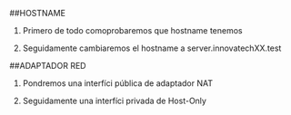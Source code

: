 ##HOSTNAME

1. Primero de todo comoprobaremos que hostname tenemos

2. Seguidamente cambiaremos el hostname a server.innovatechXX.test

##ADAPTADOR RED

1. Pondremos una interfíci pública de adaptador NAT

2. Seguidamente una interfíci privada de Host-Only
